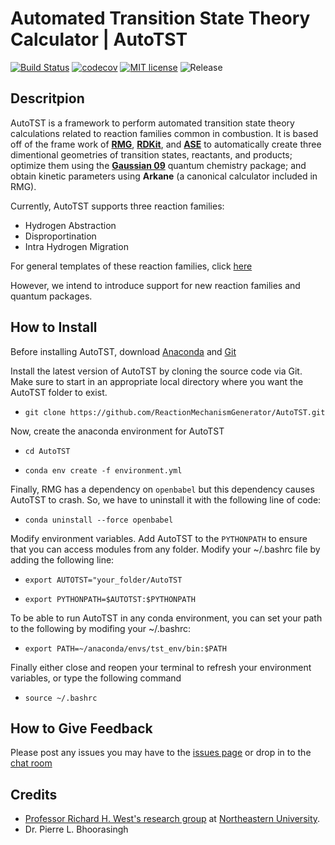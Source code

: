 # Automated Transition State Theory Calculator | AutoTST
[![Build Status](https://travis-ci.com/ReactionMechanismGenerator/AutoTST.svg?branch=master)](https://travis-ci.com/ReactionMechanismGenerator/AutoTST)
[![codecov](https://codecov.io/gh/reactionmechanismgenerator/autotst/branch/master/graph/badge.svg)](https://codecov.io/gh/reactionmechanismgenerator/autotst)
[![MIT license](http://img.shields.io/badge/license-MIT-brightgreen.svg)](http://opensource.org/licenses/MIT)
![Release](https://img.shields.io/badge/version-0.1.0-brightgreen.svg)

## Descritpion

AutoTST is a framework to perform automated transition state theory calculations related to reaction families common in combustion.
It is based off of the frame work of [**RMG**](rmg.mit.edu), [**RDKit**](http://www.rdkit.org/), and [**ASE**](https://wiki.fysik.dtu.dk/ase/) to automatically create three dimentional geometries of transition states, reactants, and products;
optimize them using the [**Gaussian 09**](http://gaussian.com/) quantum chemistry package; and obtain kinetic parameters using **Arkane** (a canonical calculator included in RMG).

Currently, AutoTST supports three reaction families:
- Hydrogen Abstraction
- Disproportination
- Intra Hydrogen Migration

For general templates of these reaction families, click [here](https://github.com/ReactionMechanismGenerator/RMG-database/blob/master/families/rmg_reaction_families.pdf)

However, we intend to introduce support for new reaction families and quantum packages.


## How to Install

Before installing AutoTST, download [Anaconda](anaconda.com/download/) and [Git](https://git-scm.com/downloads)

Install the latest version of AutoTST by cloning the source code via Git. Make sure to start in an appropriate local directory where you want the AutoTST folder to exist.

- `git clone https://github.com/ReactionMechanismGenerator/AutoTST.git`

Now, create the anaconda environment for AutoTST

- `cd AutoTST`

- `conda env create -f environment.yml`

Finally, RMG has a dependency on `openbabel` but this dependency causes AutoTST to crash. So, we have to uninstall it with the following line of code:

- `conda uninstall --force openbabel`


Modify environment variables. Add AutoTST to the `PYTHONPATH` to ensure that you can access modules from any folder. Modify your ~/.bashrc file by adding the following line:

- `export AUTOTST="your_folder/AutoTST`

- `export PYTHONPATH=$AUTOTST:$PYTHONPATH`

To be able to run AutoTST in any conda environment, you can set your path to the following by modifing your ~/.bashrc: 

- `export PATH=~/anaconda/envs/tst_env/bin:$PATH`

Finally either close and reopen your terminal to refresh your environment variables, or type the following command 
- `source ~/.bashrc`

## How to Give Feedback

Please post any issues you may have to the [issues page](https://github.com/ReactionMechanismGenerator/AutoTST/issues/)
or drop in to the [chat room](https://gitter.im/ReactionMechanismGenerator/AutoTST) 

## Credits

- [Professor Richard H. West's research group](http://www.northeastern.edu/comocheng/) at 
[Northeastern University](http://www.northeastern.edu/). 
- Dr. Pierre L. Bhoorasingh
